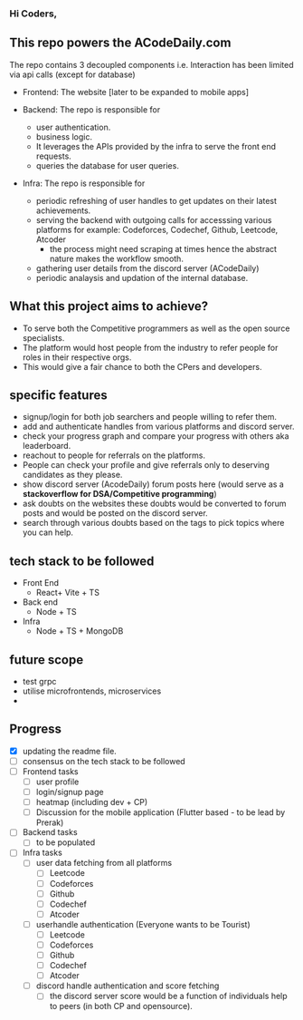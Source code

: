 ### Hi Coders,
## This repo powers the ACodeDaily.com 
The repo contains 3 decoupled components i.e. Interaction has been limited via api calls (except for database)
 - Frontend: The website [later to be expanded to mobile apps]

 - Backend: The repo is responsible for 
     - user authentication. 
     - business logic.
     - It leverages the APIs provided by the infra to serve the front end requests.
     - queries the database for user queries. 

- Infra: The repo is responsible for
     - periodic refreshing of user handles to get updates on their latest achievements.
     - serving the backend with outgoing calls for accesssing various platforms for example: Codeforces, Codechef, Github, Leetcode, Atcoder 
         - the process might need scraping at times hence the abstract nature makes the workflow smooth. 
     - gathering user details from the discord server (ACodeDaily)
     - periodic analaysis and updation of the internal database.


## What this project aims to achieve?
  - To serve both the Competitive programmers as well as the open source specialists. 
  - The platform would host people from the industry to refer people for roles in their respective orgs. 
  - This would give a fair chance to both the CPers and developers.


## specific features 
  - signup/login for both job searchers and people willing to refer them. 
  - add and authenticate handles from various platforms and discord server. 
  - check your progress graph and compare your progress with others aka leaderboard.
  - reachout to people for referrals on the platforms.
  - People can check your profile and give referrals only to deserving candidates as they please. 
  - show discord server (AcodeDaily) forum posts here (would serve as a **stackoverflow for DSA/Competitive programming**)
  - ask doubts on the websites these doubts would be converted to forum posts and would be posted on the discord server.
  - search through various doubts based on the tags to pick topics where you can help.
  
## tech stack to be followed
  - Front End 
      - React+ Vite + TS 
  - Back end 
      - Node + TS
  - Infra 
      - Node + TS + MongoDB 


## future scope 
  - test grpc 
  - utilise microfrontends, microservices
  - 
## Progress 
  - [x] updating the readme file. 
  - [ ] consensus on the tech stack to be followed
  - [ ] Frontend tasks
    - [ ] user profile 
    - [ ] login/signup page
    - [ ] heatmap (including dev + CP)
    - [ ] Discussion for the mobile application (Flutter based - to be lead by Prerak)
  - [ ] Backend tasks
    - [ ] to be populated
  - [ ] Infra tasks
    - [ ] user data fetching from all platforms 
      - [ ] Leetcode 
      - [ ] Codeforces 
      - [ ] Github 
      - [ ] Codechef 
      - [ ] Atcoder
    - [ ] userhandle authentication (Everyone wants to be Tourist)
      - [ ] Leetcode 
      - [ ] Codeforces 
      - [ ] Github 
      - [ ] Codechef 
      - [ ] Atcoder 
    - [ ] discord handle authentication and score fetching 
      - [ ] the discord server score would be a function of individuals help to peers (in both CP and opensource). 
<!--
**ACodeDaily/AcodeDaily** is a ✨ _special_ ✨ repository because its `README.md` (this file) appears on your GitHub profile.

Here are some ideas to get you started:

- 🔭 I’m currently working on ...
- 🌱 I’m currently learning ...
- 👯 I’m looking to collaborate on ...
- 🤔 I’m looking for help with ...
- 💬 Ask me about ...
- 📫 How to reach me: ...
- 😄 Pronouns: ...
- ⚡ Fun fact: ...
-->
